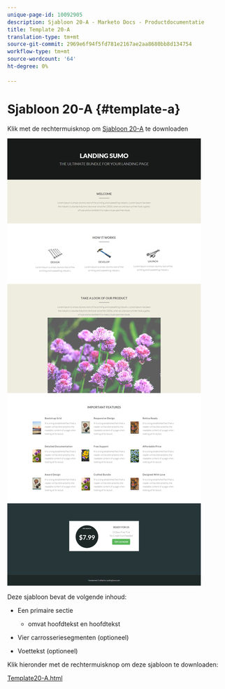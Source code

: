 ```yaml
---
unique-page-id: 10092905
description: Sjabloon 20-A - Marketo Docs - Productdocumentatie
title: Template 20-A
translation-type: tm+mt
source-git-commit: 2969e6f94f5fd781e2167ae2aa8680bb8d134754
workflow-type: tm+mt
source-wordcount: '64'
ht-degree: 0%

---
```



# Sjabloon 20-A {#template-a}

Klik met de rechtermuisknop om [Sjabloon 20-A](http://docs.marketo.com/download/attachments/10092905/template-20a.html?version=1&amp;modificationdate=1441750550000&amp;api=v2) te downloaden

![](assets/image2015-9-18-9-3a1-3a49.png)

Deze sjabloon bevat de volgende inhoud:

* Een primaire sectie

   * omvat hoofdtekst en hoofdtekst

* Vier carrosseriesegmenten (optioneel)
* Voettekst (optioneel)

Klik hieronder met de rechtermuisknop om deze sjabloon te downloaden:

[Template20-A.html](http://docs.marketo.com/download/attachments/10092905/template-20a.html?version=1&amp;modificationdate=1441750550000&amp;api=v2)
